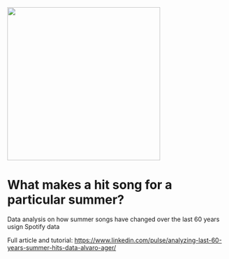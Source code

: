 <img src="https://media-exp1.licdn.com/dms/image/C4D22AQHzngB4AKTVEw/feedshare-shrink_800/0?e=1595462400&v=beta&t=1gAn8lOJEOXqCP9V_BYQX4v4AEe80zJV-_ZJseEiFXI" width="350" height="350">

# What makes a hit song for a particular summer?
Data analysis on how summer songs have changed over the last 60 years usign Spotify data

Full article and tutorial: https://www.linkedin.com/pulse/analyzing-last-60-years-summer-hits-data-alvaro-ager/


